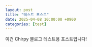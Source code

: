 ```yaml
---
layout: post
title: "테스트 포스트"
date: 2025-04-08 10:00:00 +0900
categories: [test]
---
```


이건 Chirpy 블로그 테스트용 포스트입니다!
